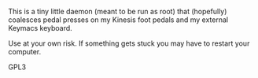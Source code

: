 This is a tiny little daemon (meant to be run as root) that (hopefully) coalesces pedal presses on my Kinesis foot pedals and my external Keymacs keyboard.

Use at your own risk. If something gets stuck you may have to restart your computer.

GPL3
